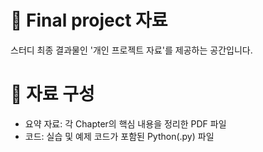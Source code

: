 # 👏 Final project 자료
스터디 최종 결과물인 '개인 프로젝트 자료'를 제공하는 공간입니다.

# 📌 자료 구성
- 요약 자료: 각 Chapter의 핵심 내용을 정리한 PDF 파일
- 코드: 실습 및 예제 코드가 포함된 Python(.py) 파일

